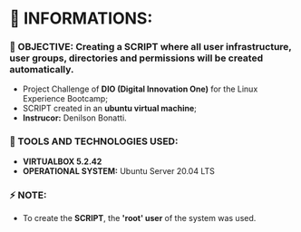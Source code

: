 # 🐧 INFORMATIONS:

### 🔎 OBJECTIVE: **Creating a SCRIPT where all user infrastructure, user groups, directories and permissions will be created automatically.**
- Project Challenge of **DIO (Digital Innovation One)** for the Linux Experience Bootcamp;
- SCRIPT created in an **ubuntu virtual machine**;
- **Instrucor:** Denilson Bonatti.

### 🔧 TOOLS AND TECHNOLOGIES USED:
- **VIRTUALBOX 5.2.42**
- **OPERATIONAL SYSTEM:** Ubuntu Server 20.04 LTS

### ⚡ NOTE: 
- To create the **SCRIPT**, the **'root' user** of the system was used.
